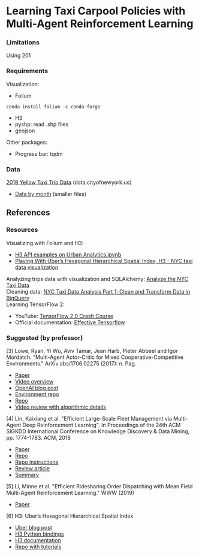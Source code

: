 # Learning Taxi Carpool Policies with Multi-Agent Reinforcement Learning

### Limitations
Using 201

### Requirements
Visualization:
* Folium
```
conda install folium -c conda-forge
```
* H3
* pyshp: read .shp files
* geojson

Other packages:
* Progress bar: tqdm


### Data
[2019 Yellow Taxi Trip Data](https://data.cityofnewyork.us/Transportation/2019-Yellow-Taxi-Trip-Data/2upf-qytp) (data.cityofnewyork.us)
* [Data by month](https://www1.nyc.gov/site/tlc/about/tlc-trip-record-data.page) (smaller files)

## References
### Resources
Visualizing with Folium and H3:
* [H3 API examples on Urban Analytics.ipynb](https://github.com/uber/h3-py-notebooks/blob/master/H3%20API%20examples%20on%20Urban%20Analytics.ipynb)
* [Playing With Uber’s Hexagonal Hierarchical Spatial Index, H3 - NYC taxi data visualization](https://medium.com/better-programming/playing-with-ubers-hexagonal-hierarchical-spatial-index-h3-ed8d5cd7739d)

Analyzing trips data with visualization and SQLAlchemy: [Analyze the NYC Taxi Data](https://chih-ling-hsu.github.io/2018/05/14/NYC#location-data)  
Cleaning data: [NYC Taxi Data Analysis Part 1: Clean and Transform Data in BigQuery](https://medium.com/@linniartan/nyc-taxi-data-analysis-part-1-clean-and-transform-data-in-bigquery-2cb1142c6b8b)  
Learning TensorFlow 2:
* YouTube: [TensorFlow 2.0 Crash Course](https://www.youtube.com/watch?v=6g4O5UOH304)
* Official documentation: [Effective Tensorflow](https://www.tensorflow.org/guide/effective_tf2#functions_not_sessions)

### Suggested (by professor)
[3] Lowe, Ryan, Yi Wu, Aviv Tamar, Jean Harb, Pieter Abbeel and Igor Mordatch. "Multi-Agent Actor-Critic for Mixed Cooperative-Competitive Environments." ArXiv abs/1706.02275 (2017): n. Pag.
* [Paper](https://papers.nips.cc/paper/7217-multi-agent-actor-critic-for-mixed-cooperative-competitive-environments.pdf "Multi-Agent Actor-Critic for Mixed Cooperative-Competitive Environments")
* [Video overview](https://www.youtube.com/watch?v=oPYpZGvmqu4)
* [OpenAI blog post](https://openai.com/blog/learning-to-cooperate-compete-and-communicate/ "Learning to Cooperate, Compete and Communicate")
* [Environment repo](https://github.com/openai/multiagent-particle-envs "multiagent-particle-envs")
* [Repo](https://github.com/openai/maddpg/ "maddpg")
* [Video review with algorithmic details](https://www.youtube.com/watch?v=KMt2eCHO9io "【Review04】Multi-Agent Actor-Critic for Mixed Cooperative-Competitive Environments")

[4] Lin, Kaixiang et al. "Efficient Large-Scale Fleet Management via Multi-Agent Deep Reinforcement Learning". In Proceedings of the 24th ACM SIGKDD International Conference on Knowledge Discovery & Data Mining, pp. 1774-1783. ACM, 2018
* [Paper](https://dl.acm.org/doi/pdf/10.1145/3219819.3219993)
* [Repo](https://github.com/illidanlab/Simulator "Efficient Large-Scale Fleet Management via Multi-Agent Deep Reinforcement Learning")
* [Repo instructions](https://github.com/illidanlab/Simulator/wiki)
* [Review article](https://blog.acolyer.org/2019/03/04/efficient-large-scale-fleet-management-via-multi-agent-deep-reinforcement-learning/)
* [Summary](https://www.slideshare.net/MauroRubieri/summary-of-efficient-largescale-fleet-management-via-multiagent-deep-reinforcement-learning)

[5] Li, Minne et al. "Efficient Ridesharing Order Dispatching with Mean Field Multi-Agent Reinforcement Learning." WWW (2019)
* [Paper](https://arxiv.org/abs/1901.11454 "Efficient Ridesharing Order Dispatching with Mean Field Multi-Agent Reinforcement Learning")


[6] H3: Uber’s Hexagonal Hierarchical Spatial Index
* [Uber blog post](https://eng.uber.com/h3/)
* [H3 Python bindings](https://github.com/uber/h3-py)
* [H3 documentation](https://h3geo.org/#/)
* [Repo with tutorials](https://github.com/uber/h3-py-notebooks)